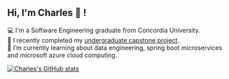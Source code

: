 ## Hi, I'm Charles 👋 ! 

💻 I'm a Software Engineering graduate from Concordia University.<br>
📍 I recently completed my [undergraduate capstone project](https://smartess.vercel.app/). <br>
🌱 I’m currently learning about data engineering, spring boot microservices and microsoft azure cloud computing.<br> 

[![Charles's GitHub stats](https://github-readme-stats.vercel.app/api?username=eimcharles&show_icons=true&theme=radical)](https://github.com/eimcharles/github-readme-stats)
